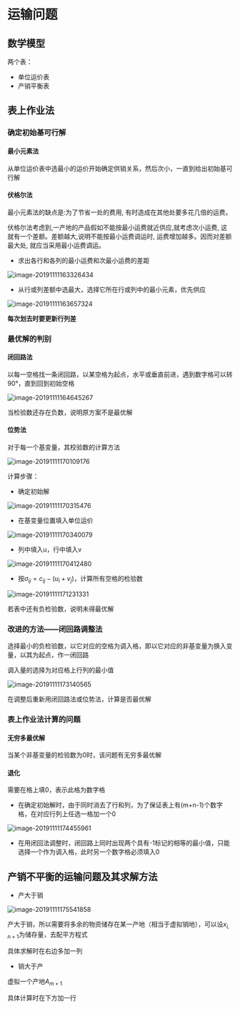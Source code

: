 # 运输问题

## 数学模型

两个表：

- 单位运价表
- 产销平衡表

## 表上作业法

### 确定初始基可行解

#### 最小元素法

从单位运价表中选最小的运价开始确定供销关系，然后次小，一直到给出初始基可行解

#### 伏格尔法

最小元素法的缺点是:为了节省一处的费用, 有时造成在其他处要多花几倍的运费。 

伏格尔法考虑到,一产地的产品假如不能按最小运费就近供应,就考虑次小运费, 这就有一个差额。差额越大,说明不能按最小运费调运时, 运费增加越多。因而对差额最大处, 就应当采用最小运费调运。

- 求出各行和各列的最小运费和次最小运费的差距

![image-20191111163326434](ch4.assets/image-20191111163326434.png)

- 从行或列差额中选最大，选择它所在行或列中的最小元素，优先供应

![image-20191111163657324](ch4.assets/image-20191111163657324.png)

**每次划去时要更新行列差**

### 最优解的判别

#### 闭回路法

以每一空格找一条闭回路，以某空格为起点，水平或垂直前进，遇到数字格可以转90°，直到回到初始空格

![image-20191111164645267](ch4.assets/image-20191111164645267.png)

当检验数还存在负数，说明原方案不是最优解

#### 位势法

对于每一个基变量，其校验数的计算方法

![image-20191111170109176](ch4.assets/image-20191111170109176.png)

计算步骤：

- 确定初始解

![image-20191111170315476](ch4.assets/image-20191111170315476.png)

- 在基变量位置填入单位运价

![image-20191111170340079](ch4.assets/image-20191111170340079.png)

- 列中填入u，行中填入v

![image-20191111170412480](ch4.assets/image-20191111170412480.png)

- 按$\sigma_{ij}=c_{ij}-(u_i+v_j)$，计算所有空格的检验数

![image-20191111171231331](ch4.assets/image-20191111171231331.png)

若表中还有负检验数，说明未得最优解

### 改进的方法——闭回路调整法

选择最小的负检验数，以它对应的空格为调入格，即以它对应的非基变量为换入变量，以其为起点，作一闭回路

调入量的选择为对应格上行列的最小值

![image-20191111173140565](ch4.assets/image-20191111173140565.png)

在调整后重新用闭回路法或位势法，计算是否最优解

### 表上作业法计算的问题

#### 无穷多最优解

当某个非基变量的检验数为0时，该问题有无穷多最优解

#### 退化

需要在格上填0，表示此格为数字格

- 在确定初始解时，由于同时消去了行和列，为了保证表上有(m+n-1)个数字格，在对应行列上任选一格加一个0

![image-20191111174455961](ch4.assets/image-20191111174455961.png)

- 在用闭回法调整时，闭回路上同时出现两个具有-1标记的相等的最小值，只能选择一个作为调入格，此时另一个数字格必须填入0

## 产销不平衡的运输问题及其求解方法

- 产大于销

![image-20191111175541858](ch4.assets/image-20191111175541858.png)

产大于销，所以需要将多余的物资储存在某一产地（相当于虚拟销地），可以设$x_{i,n+1}$为储存量，去配平方程式

具体求解时在右边多加一列

- 销大于产

虚拟一个产地$A_{m+1}$

具体计算时在下方加一行